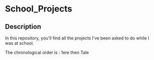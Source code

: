 # School_Projects

## Description

In this repository, you'll find all the projects I've been asked to do while I was at school.

The chronological order is : 1ere then Tale
